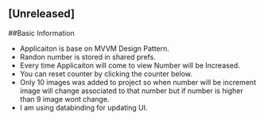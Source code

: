 ## [Unreleased]
##Basic Information
- Applicaiton is base on MVVM Design Pattern.
- Randon number is stored in shared prefs.
- Every time Applicaiton will come to view Number will be Increased.
- You can reset counter by clicking the counter below.
- Only 10 images was added to project so when number will be increment image will change associated to that number but if number is higher than 9 image wont change.
- I am using databinding for updating UI.
